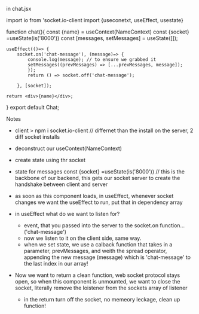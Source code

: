 in chat.jsx 

import io from 'socket.io-client
import {useconetxt, useEffect, usestate}

function chat(){
    const {name} = useContext(NameContext)
    const {socket} =useState(is('8000'))
    const [messages, setMessages] = useState([]);

    useEffect(()=> {
        socket.on('chat-message'), (message)=> {
            console.log(message); // to ensure we grabbed it
            setMessages((prevMessages) => [...prevMessages, message]);
            });
            return () => socket.off('chat-message');

        }, [socket]);

    return <div>{name}</div>;
}
export default Chat;


Notes
* client > npm i socket.io-client // differnet than the install on the server, 2 diff socket installs

* deconstruct our useContext(NameContext)
* create state using thr socket
* state for messages
const {socket} =useState(is('8000')) // this is the backbone of our backend, this gets our socket server to create the handshake between client and server
* as soon as this component loads, in useEffect, whenever socket changes we want the useEffect to run, put that in dependency array
* in useEffect what do we want to listen for?
    - event, that you passed into the server to the socket.on function... ('chat-message')
    - now we listen to it on the client side, same way.
    - when we set state, we use a calback function that takes in a parameter, prevMessages, and weith the     spread operator, appending the new message (message) which is 'chat-message' to the last index in our array!
    
* Now we want to return a clean function, web socket protocol stays open, so when this component is unmounted, we want to close the socket, literally remove the loistener from the sockets array of listener
    - in the return turn off the socket, no memeory leckage, clean up function!